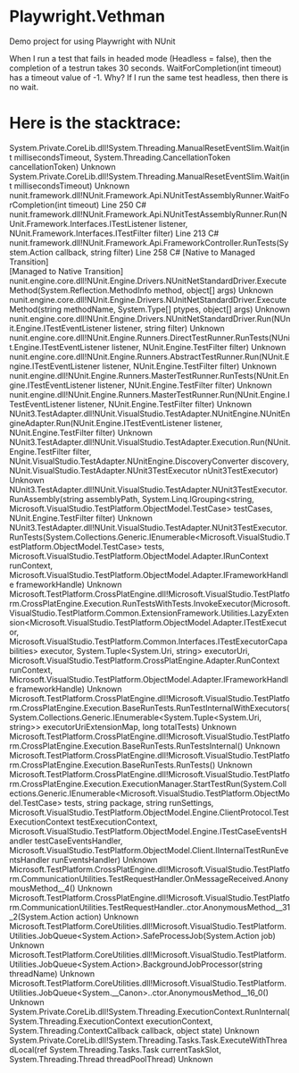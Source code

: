# Playwright.Vethman
Demo project for using Playwright with NUnit

When I run a test that fails in headed mode (Headless = false), then the completion of a testrun takes 30 seconds. WaitForCompletion(int timeout) has a timeout value of -1. Why? If I run the same test headless, then there is no wait.

# Here is the stacktrace:

System.Private.CoreLib.dll!System.Threading.ManualResetEventSlim.Wait(int millisecondsTimeout, System.Threading.CancellationToken cancellationToken)	Unknown
System.Private.CoreLib.dll!System.Threading.ManualResetEventSlim.Wait(int millisecondsTimeout)	Unknown
nunit.framework.dll!NUnit.Framework.Api.NUnitTestAssemblyRunner.WaitForCompletion(int timeout) Line 250	C#
nunit.framework.dll!NUnit.Framework.Api.NUnitTestAssemblyRunner.Run(NUnit.Framework.Interfaces.ITestListener listener, NUnit.Framework.Interfaces.ITestFilter filter) Line 213	C#
nunit.framework.dll!NUnit.Framework.Api.FrameworkController.RunTests(System.Action<string> callback, string filter) Line 258	C#
[Native to Managed Transition]	
[Managed to Native Transition]	
nunit.engine.core.dll!NUnit.Engine.Drivers.NUnitNetStandardDriver.ExecuteMethod(System.Reflection.MethodInfo method, object[] args)	Unknown
nunit.engine.core.dll!NUnit.Engine.Drivers.NUnitNetStandardDriver.ExecuteMethod(string methodName, System.Type[] ptypes, object[] args)	Unknown
nunit.engine.core.dll!NUnit.Engine.Drivers.NUnitNetStandardDriver.Run(NUnit.Engine.ITestEventListener listener, string filter)	Unknown
nunit.engine.core.dll!NUnit.Engine.Runners.DirectTestRunner.RunTests(NUnit.Engine.ITestEventListener listener, NUnit.Engine.TestFilter filter)	Unknown
nunit.engine.core.dll!NUnit.Engine.Runners.AbstractTestRunner.Run(NUnit.Engine.ITestEventListener listener, NUnit.Engine.TestFilter filter)	Unknown
nunit.engine.dll!NUnit.Engine.Runners.MasterTestRunner.RunTests(NUnit.Engine.ITestEventListener listener, NUnit.Engine.TestFilter filter)	Unknown
nunit.engine.dll!NUnit.Engine.Runners.MasterTestRunner.Run(NUnit.Engine.ITestEventListener listener, NUnit.Engine.TestFilter filter)	Unknown
NUnit3.TestAdapter.dll!NUnit.VisualStudio.TestAdapter.NUnitEngine.NUnitEngineAdapter.Run(NUnit.Engine.ITestEventListener listener, NUnit.Engine.TestFilter filter)	Unknown
NUnit3.TestAdapter.dll!NUnit.VisualStudio.TestAdapter.Execution.Run(NUnit.Engine.TestFilter filter, NUnit.VisualStudio.TestAdapter.NUnitEngine.DiscoveryConverter discovery, NUnit.VisualStudio.TestAdapter.NUnit3TestExecutor nUnit3TestExecutor)	Unknown
NUnit3.TestAdapter.dll!NUnit.VisualStudio.TestAdapter.NUnit3TestExecutor.RunAssembly(string assemblyPath, System.Linq.IGrouping<string, Microsoft.VisualStudio.TestPlatform.ObjectModel.TestCase> testCases, NUnit.Engine.TestFilter filter)	Unknown
NUnit3.TestAdapter.dll!NUnit.VisualStudio.TestAdapter.NUnit3TestExecutor.RunTests(System.Collections.Generic.IEnumerable<Microsoft.VisualStudio.TestPlatform.ObjectModel.TestCase> tests, Microsoft.VisualStudio.TestPlatform.ObjectModel.Adapter.IRunContext runContext, Microsoft.VisualStudio.TestPlatform.ObjectModel.Adapter.IFrameworkHandle frameworkHandle)	Unknown
Microsoft.TestPlatform.CrossPlatEngine.dll!Microsoft.VisualStudio.TestPlatform.CrossPlatEngine.Execution.RunTestsWithTests.InvokeExecutor(Microsoft.VisualStudio.TestPlatform.Common.ExtensionFramework.Utilities.LazyExtension<Microsoft.VisualStudio.TestPlatform.ObjectModel.Adapter.ITestExecutor, Microsoft.VisualStudio.TestPlatform.Common.Interfaces.ITestExecutorCapabilities> executor, System.Tuple<System.Uri, string> executorUri, Microsoft.VisualStudio.TestPlatform.CrossPlatEngine.Adapter.RunContext runContext, Microsoft.VisualStudio.TestPlatform.ObjectModel.Adapter.IFrameworkHandle frameworkHandle)	Unknown
Microsoft.TestPlatform.CrossPlatEngine.dll!Microsoft.VisualStudio.TestPlatform.CrossPlatEngine.Execution.BaseRunTests.RunTestInternalWithExecutors(System.Collections.Generic.IEnumerable<System.Tuple<System.Uri, string>> executorUriExtensionMap, long totalTests)	Unknown
Microsoft.TestPlatform.CrossPlatEngine.dll!Microsoft.VisualStudio.TestPlatform.CrossPlatEngine.Execution.BaseRunTests.RunTestsInternal()	Unknown
Microsoft.TestPlatform.CrossPlatEngine.dll!Microsoft.VisualStudio.TestPlatform.CrossPlatEngine.Execution.BaseRunTests.RunTests()	Unknown
Microsoft.TestPlatform.CrossPlatEngine.dll!Microsoft.VisualStudio.TestPlatform.CrossPlatEngine.Execution.ExecutionManager.StartTestRun(System.Collections.Generic.IEnumerable<Microsoft.VisualStudio.TestPlatform.ObjectModel.TestCase> tests, string package, string runSettings, Microsoft.VisualStudio.TestPlatform.ObjectModel.Engine.ClientProtocol.TestExecutionContext testExecutionContext, Microsoft.VisualStudio.TestPlatform.ObjectModel.Engine.ITestCaseEventsHandler testCaseEventsHandler, Microsoft.VisualStudio.TestPlatform.ObjectModel.Client.IInternalTestRunEventsHandler runEventsHandler)	Unknown
Microsoft.TestPlatform.CrossPlatEngine.dll!Microsoft.VisualStudio.TestPlatform.CommunicationUtilities.TestRequestHandler.OnMessageReceived.AnonymousMethod__4()	Unknown
Microsoft.TestPlatform.CrossPlatEngine.dll!Microsoft.VisualStudio.TestPlatform.CommunicationUtilities.TestRequestHandler..ctor.AnonymousMethod__31_2(System.Action action)	Unknown
Microsoft.TestPlatform.CoreUtilities.dll!Microsoft.VisualStudio.TestPlatform.Utilities.JobQueue<System.Action>.SafeProcessJob(System.Action job)	Unknown
Microsoft.TestPlatform.CoreUtilities.dll!Microsoft.VisualStudio.TestPlatform.Utilities.JobQueue<System.Action>.BackgroundJobProcessor(string threadName)	Unknown
Microsoft.TestPlatform.CoreUtilities.dll!Microsoft.VisualStudio.TestPlatform.Utilities.JobQueue<System.__Canon>..ctor.AnonymousMethod__16_0()	Unknown
System.Private.CoreLib.dll!System.Threading.ExecutionContext.RunInternal(System.Threading.ExecutionContext executionContext, System.Threading.ContextCallback callback, object state)	Unknown
System.Private.CoreLib.dll!System.Threading.Tasks.Task.ExecuteWithThreadLocal(ref System.Threading.Tasks.Task currentTaskSlot, System.Threading.Thread threadPoolThread)	Unknown
